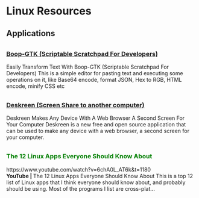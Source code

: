 # Linux Resources
## Applications <br/>

<a href="https://www.linuxuprising.com/2021/02/easily-transform-text-with-boop-gtk.html">
<h3 style="margin-top:2rem; display:block"> Boop-GTK (Scriptable Scratchpad For Developers) </h3></a>
Easily Transform Text With Boop-GTK (Scriptable Scratchpad For Developers)
This is a simple editor for pasting text and executing some operations on it, like Base64 encode, format JSON, Hex to RGB, HTML encode, minify CSS etc
<br/>

<a href="https://www.linuxuprising.com/2021/01/deskreen-makes-any-device-with-web.html">
<h3 style="margin-top:2rem; display:block"> Deskreen (Screen Share to another computer)</h3></a>
Deskreen Makes Any Device With A Web Browser A Second Screen For Your Computer
Deskreen is a new free and open source application that can be used to make any device with a web browser, a second screen for your computer.
<br/>

<h3 style="color:green; margin-top:2rem; display:block"> The 12 Linux Apps Everyone Should Know About </h3>
<a>https://www.youtube.com/watch?v=6chA0L_AT6k&t=1180</a><br/>
<strong>YouTube | </strong>
The 12 Linux Apps Everyone Should Know About
This is a top 12 list of Linux apps that I think everyone should know about, and probably should be using. Most of the programs I list are cross-plat...
<br/>